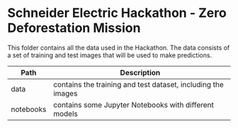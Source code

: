 # Schneider Electric Hackathon - Zero Deforestation Mission

This folder contains all the data used in the Hackathon. The data consists of a set of training and test images that will be used to make predictions. 

| Path | Description |
| ------ | ------ |
| data | contains the training and test dataset, including the images |
| notebooks | contains some Jupyter Notebooks with different models |
